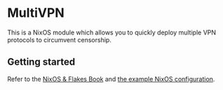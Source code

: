 # MultiVPN

This is a NixOS module which allows you to quickly deploy multiple VPN
protocols to circumvent censorship.

## Getting started

Refer to the [NixOS & Flakes Book](https://nixos-and-flakes.thiscute.world/) and [the example NixOS configuration](example-configuration.nix).

